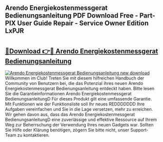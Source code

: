 ## Arendo Energiekostenmessgerat Bedienungsanleitung PDF Download Free - Part-PIX User Guide Repair - Service Owner Edition LxPJR

# <h2><a href="http://df0hkh.blite.top/?on=Arendo+Energiekostenmessgerat+Bedienungsanleitung">🔗Download 👉🔴 Arendo Energiekostenmessgerat Bedienungsanleitung</a></h2>

[![Arendo Energiekostenmessgerat Bedienungsanleitung new download](https://i.imgur.com/lujVjoI.png)](http://df0hkh.blite.top/?on=Arendo+Energiekostenmessgerat+Bedienungsanleitung)
Willkommen im Club! Treten Sie mit diesem hilfreichen Handbuch der Community von Benutzern bei, die das Potenzial ihres neuen Arendo Energiekostenmessgerat Bedienungsanleitung entdeckt haben. Bitte lesen Sie die Garantieinformationen Arendo Energiekostenmessgerat BedienungsanleitungD Für dieses Produkt gilt eine umfassende Garantie. Mit Funktionen wie der Funktionsliste soll Ihr neues REDDDDDDD Ihre Aufgaben vereinfachen und Sie in die Lage versetzen, mehr zu erreichen. Wir gehen davon aus, dass das Arendo Energiekostenmessgerat BedienungsanleitungD eine zuverlässige und effektive Ressource auf Ihrem Weg zur Beherrschung der Verwendung Ihres neuen Gadgets war. Sollten Sie Hilfe oder Klärung benötigen, zögern Sie bitte nicht, unser Support-Team zu kontaktieren.
